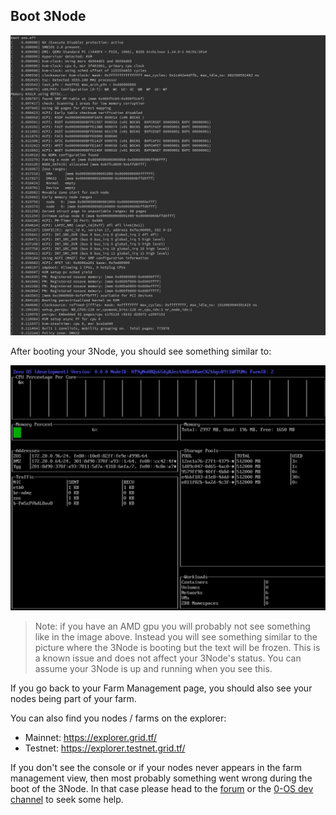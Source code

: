 
## Boot 3Node

![Zero-OS during boot](img/zos_during_boot.jpg)

After booting your 3Node, you should see something similar to:

![Zero-OS console interface](img/zui.jpg)

> Note: if you have an AMD gpu you will probably not see something like in the image above. Instead you will see something similar to the picture where the 3Node is booting but the text will be frozen. This is a known issue and does not affect your 3Node's status. You can assume your 3Node is up and running when you see this.

If you go back to your Farm Management page, you should also see your nodes being part of your farm.

You can also find you nodes / farms on the explorer:

- Mainnet: https://explorer.grid.tf/
- Testnet: https://explorer.testnet.grid.tf/

If you don't see the console or if your nodes never appears in the farm management view, then most probably something went wrong during the boot of the 3Node. In that case please head to the [forum](https://forum.threefold.io/c/technical-discussion/zero-os/8) or the [0-OS dev channel](https://t.me/zero_os_tech) to seek some help.